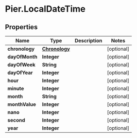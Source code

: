 # Pier.LocalDateTime

## Properties
Name | Type | Description | Notes
------------ | ------------- | ------------- | -------------
**chronology** | [**Chronology**](Chronology.md) |  | [optional] 
**dayOfMonth** | **Integer** |  | [optional] 
**dayOfWeek** | **String** |  | [optional] 
**dayOfYear** | **Integer** |  | [optional] 
**hour** | **Integer** |  | [optional] 
**minute** | **Integer** |  | [optional] 
**month** | **String** |  | [optional] 
**monthValue** | **Integer** |  | [optional] 
**nano** | **Integer** |  | [optional] 
**second** | **Integer** |  | [optional] 
**year** | **Integer** |  | [optional] 


